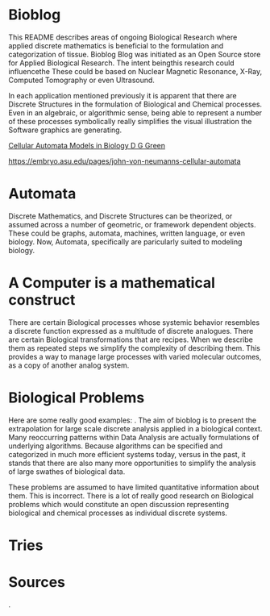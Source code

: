 # Bioblog
This README describes areas of ongoing Biological Research where applied discrete mathematics 
is beneficial to the formulation and categorization of tissue.
Bioblog Blog was initiated as an Open Source store for Applied Biological Research. 
The intent beingthis research could influencethe These could be based on Nuclear Magnetic
Resonance, X-Ray, Computed Tomography or even Ultrasound.

In each application mentioned previously it is apparent that there are Discrete
Structures in the formulation of Biological and Chemical processes. Even in an
algebraic, or algorithmic sense, being able to represent a number of these
processes symbolically really simplifies the visual illustration the Software 
graphics are generating.

[Cellular Automata Models in Biology D G Green](https://pdf.sciencedirectassets.com/271552/1-s2.0-S0895717700X0129X/1-s2.0-089571779090010K/main.pdf?X-Amz-Security-Token=IQoJb3JpZ2luX2VjEPn%2F%2F%2F%2F%2F%2F%2F%2F%2F%2FwEaCXVzLWVhc3QtMSJGMEQCIH2un4Nen9X2%2B3BjhV13Zom%2F8IdrQB8GgnX2HFBov7TqAiBk0KZyCMX1gWbOmHI0TSc0Ijac7oyyUUtvCQ2flCnpayq7BQiS%2F%2F%2F%2F%2F%2F%2F%2F%2F%2F8BEAUaDDA1OTAwMzU0Njg2NSIMB9O4JVEQXyvUsf5FKo8Fsmg80VRckNvqVi3v3bXEpTwxIcFppMmGjrlzF9Sug8t5wsxsXWgNswV877bWFxCB4JSN2NLGKJbaW%2FELivGyiwQnjvBVdSso00aJ022EQnAxEScj36mXLMmCd%2Bb9r22T0i3DmWaDgHFzLh3e9fsmigCz7CijT5BOhxBaxOfLjPacHL72Ag5N4uqTOexFdzuTF9lKKlgZIlXca2u0EUCpj9kDciuk8TlVeVt7rRiDSkUJ3nJNWcTDQVw1E0LfOzZb5OSdSRZlhaLao5YNsbrE6QnFMW0dwnypg6zBDIHNMYAxcf4cAxybVz09aU9U5hhPza3MbVmY8Oao2CxOblb8yCCORJ6PEszIQWc2mKJ5MKiMHVcBQTLm22YQj%2FYOD22oR2gA4Z93uQRJV5E43REmWcN%2Be5D2UwZyp%2FsllC5IS9UlfkyV2ek%2BEm%2F1sUv7ARlSGgENLKp2BoA5DZESI9qjSTyvCCbXQactvl%2FCkorTGM9o2hEu9Sh7p77u2RUN2jMM0AqG0m8AtqxSn6wsYVKLlKgzaFOXmoqPUL4JCNeV8Ngi47RxtktHog9s9PoZ%2Bep%2Fse4fXnXG%2FWNLYQkkJDa5zirh2QeRV2Kav56NrMVXfkR7LQyfRVs%2B8V40D3SONqysCC1VgRGRNVdHMj2EZsOBKCPU%2B2FbGxMQYQbUiExKCXUfidf3oCUmIs7ETjhubDkVPJgw5I3Y71NSvZKRYU5RjI6FdB4mqJWklPYWIVPeIQwL5h3wIW%2BvoRJ%2FtA9To3oSztI8KhbtJS0Y%2F09Ca%2BJVmb5SHIvpqSx7TBERFu8evcanuJQEHb3wF%2BAqCNhlk2nX4PjwlgC%2B8GAfTOQvE%2FSOJAQINO1arBgK71jn3WzTxTDGofi5BjqyAfJhfrPGhuvznwLeHiPt0lgwsQx%2FWGG0%2FATXL4dKME9jlK2gk2MvjqRSv3QQafG5WijKJ%2BUR0nNUs7fRgrwRWlnc1YPM6Yaf%2Fw5BPqeoqz%2BJEleMbs8EIzBGoZuSD5pCBR7qqptcV38x%2BV%2BvSdNlW2yKkdkuGqNKAqW4li4IOZpfNjc1ZcwjNPj6rgoFeo2Mjf287girtGN8N18Kp55AvYnwmHONRKE%2FWFOFAIqJ51iu29o%3D&X-Amz-Algorithm=AWS4-HMAC-SHA256&X-Amz-Date=20241120T172630Z&X-Amz-SignedHeaders=host&X-Amz-Expires=300&X-Amz-Credential=ASIAQ3PHCVTY7MW756AD%2F20241120%2Fus-east-1%2Fs3%2Faws4_request&X-Amz-Signature=1cda7a25c048a7d29c2541e147ee8a0c77265fd41746797ea8e4c3135ed160e7&hash=3d79ec9251f45520ca9a2687db0612984bba0d05f9a360319637b9629c8779ef&host=68042c943591013ac2b2430a89b270f6af2c76d8dfd086a07176afe7c76c2c61&pii=089571779090010K&tid=spdf-552d3438-4a58-4390-ba8c-7a0830a904c7&sid=0afaf399843dc8444d28290-b5180013ccaegxrqa&type=client&tsoh=d3d3LnNjaWVuY2VkaXJlY3QuY29t&ua=0f155d06520e52575d510a&rr=8e5a2534d80008d5&cc=us)

https://embryo.asu.edu/pages/john-von-neumanns-cellular-automata

# Automata
Discrete Mathematics, and Discrete Structures can be theorized, or assumed across 
a number of geometric, or framework dependent objects. These could be graphs, 
automata, machines, written language, or even biology. Now, Automata, specifically 
are paricularly suited to modeling biology. 

# A Computer is a mathematical construct
There are certain Biological processes whose systemic behavior resembles a
discrete function expressed as a multitude of discrete analogues. There are
certain Biological transformations that are recipes. When we describe them as
repeated steps we simplify the complexity of describing them. This provides a
way to manage large processes with varied molecular outcomes, as a copy of
another analog system.

# Biological Problems
Here are some really good examples: . The aim of bioblog is to present the
extrapolation for large scale discrete analysis applied in a biological context.
 Many reoccurring patterns within Data Analysis are actually formulations of
 underlying algorithms. Because algorithms can be specified
and categorized in much more efficient systems today, versus in the past, it
stands that there are also many more opportunities to simplify the analysis of
 large swathes of biological data.  

These problems are assumed to have limited quantitative
information about them. This is incorrect. There is a lot of really good
research on Biological problems which would constitute an open discussion
representing biological and chemical processes as individual discrete systems.

# Tries

# Sources





























.
